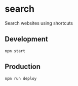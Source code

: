 # search
Search websites using shortcuts

## Development

```
npm start
```

## Production

```
npm run deploy
```
